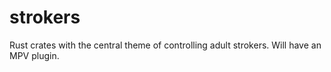 # strokers

Rust crates with the central theme of controlling adult strokers.
Will have an MPV plugin.